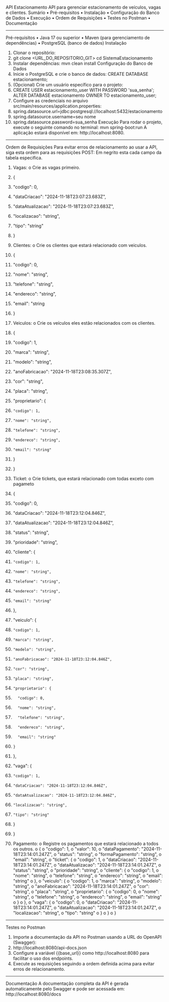 API Estacionamento
API para gerenciar estacionamento de veículos, vagas e clientes.
Sumário
•	Pré-requisitos
•	Instalação
•	Configuração do Banco de Dados
•	Execução
•	Ordem de Requisições
•	Testes no Postman
•	Documentação
________________________________________
Pré-requisitos
•	Java 17 ou superior
•	Maven (para gerenciamento de dependências)
•	PostgreSQL (banco de dados)
Instalação
1.	Clonar o repositório:
2.	git clone <URL_DO_REPOSITORIO_GIT>
cd SistemaEstacionamento
3.	Instalar dependências:
mvn clean install
Configuração do Banco de Dados
1.	Inicie o PostgreSQL e crie o banco de dados:
CREATE DATABASE estacionamento;
2.	(Opcional) Crie um usuário específico para o projeto:
3.	CREATE USER estacionamento_user WITH PASSWORD 'sua_senha';
ALTER DATABASE estacionamento OWNER TO estacionamento_user;
4.	Configure as credenciais no arquivo src/main/resources/application.properties:
5.	spring.datasource.url=jdbc:postgresql://localhost:5432/estacionamento
6.	spring.datasource.username=seu nome
7.	spring.datasource.password=sua_senha
Execução
Para rodar o projeto, execute o seguinte comando no terminal:
mvn spring-boot:run
A aplicação estará disponível em: http://localhost:8080.
________________________________________
Ordem de Requisições
Para evitar erros de relacionamento ao usar a API, siga esta ordem para as requisições POST:
Em negrito esta cada campo da tabela especifica.

1.	Vagas:
o	Crie as vagas primeiro.
2.	{
3.	  "codigo": 0,
4.	  "dataCriacao": "2024-11-18T23:07:23.683Z",
5.	  "dataAtualizacao": "2024-11-18T23:07:23.683Z",
6.	  "localizacao": "string",
7.	  "tipo": "string"
8.	}
9.	Clientes:
o	Crie os clientes que estará relacionado com veiculos.
10.	{
11.	  "codigo": 0,
12.	  "nome": "string",
13.	  "telefone": "string",
14.	  "endereco": "string",
15.	  "email": "string
16.	}



17.	Veiculos:
o	Crie os veículos eles estão relacionados com os clientes.
18.	{
19.	  "codigo": 1,
20.	  "marca": "string",
21.	  "modelo": "string",
22.	  "anoFabricacao": "2024-11-18T23:08:35.307Z",
23.	  "cor": "string",
24.	  "placa": "string",
25.	  "proprietario": {
26.	    "codigo": 1,
27.	    "nome": "string",
28.	    "telefone": "string",
29.	    "endereco": "string",
30.	    "email": "string"
31.	  }
32.	}
33.	Ticket:
o	Crie tickets, que estará relacionado com todas exceto com pagameto
34.	{
35.	  "codigo": 0,
36.	  "dataCriacao": "2024-11-18T23:12:04.846Z",
37.	  "dataAtualizacao": "2024-11-18T23:12:04.846Z",
38.	  "status": "string",
39.	  "prioridade": "string",
40.	  "cliente": {
41.	    "codigo": 1,
42.	    "nome": "string",
43.	    "telefone": "string",
44.	    "endereco": "string",
45.	    "email": "string"
46.	  },
47.	  "veiculo": {
48.	    "codigo": 1,
49.	    "marca": "string",
50.	    "modelo": "string",
51.	    "anoFabricacao": "2024-11-18T23:12:04.846Z",
52.	    "cor": "string",
53.	    "placa": "string",
54.	    "proprietario": {
55.	      "codigo": 0,
56.	      "nome": "string",
57.	      "telefone": "string",
58.	      "endereco": "string",
59.	      "email": "string"
60.	    }
61.	  },
62.	  "vaga": {
63.	    "codigo": 1,
64.	    "dataCriacao": "2024-11-18T23:12:04.846Z",
65.	    "dataAtualizacao": "2024-11-18T23:12:04.846Z",
66.	    "localizacao": "string",
67.	    "tipo": "string"
68.	  }
69.	}
70.	Pagamento:
o	Registre os pagamentos que estará relacionado a todos os outros.
o	{
o	  "codigo": 1,
o	  "valor": 10,
o	  "dataPagamento": "2024-11-18T23:14:01.247Z",
o	  "status": "string",
o	  "formaPagamento": "string",
o	  "email": "string",
o	  "ticket": {
o	    "codigo": 1,
o	    "dataCriacao": "2024-11-18T23:14:01.247Z",
o	    "dataAtualizacao": "2024-11-18T23:14:01.247Z",
o	    "status": "string",
o	    "prioridade": "string",
o	    "cliente": {
o	      "codigo": 1,
o	      "nome": "string",
o	      "telefone": "string",
o	      "endereco": "string",
o	      "email": "string"
o	    },
o	    "veiculo": {
o	      "codigo": 1,
o	      "marca": "string",
o	      "modelo": "string",
o	      "anoFabricacao": "2024-11-18T23:14:01.247Z",
o	      "cor": "string",
o	      "placa": "string",
o	      "proprietario": {
o	        "codigo": 0,
o	        "nome": "string",
o	        "telefone": "string",
o	        "endereco": "string",
o	        "email": "string"
o	      }
o	    },
o	    "vaga": {
o	      "codigo": 0,
o	      "dataCriacao": "2024-11-18T23:14:01.247Z",
o	      "dataAtualizacao": "2024-11-18T23:14:01.247Z",
o	      "localizacao": "string",
o	      "tipo": "string"
o	    }
o	  }
o	}
________________________________________
Testes no Postman
1.	Importe a documentação da API no Postman usando a URL do OpenAPI (Swagger):
2.	http://localhost:8080/api-docs.json
3.	Configure a variável {{base_url}} como http://localhost:8080 para facilitar o uso dos endpoints.
4.	Execute as requisições seguindo a ordem definida acima para evitar erros de relacionamento.
________________________________________
Documentação
A documentação completa da API é gerada automaticamente pelo Swagger e pode ser acessada em:
http://localhost:8080/docs

